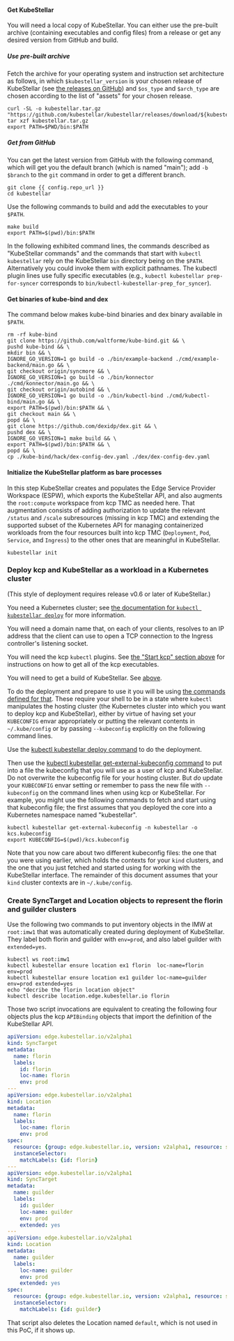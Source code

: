 <!--example1-post-kcp-start-->
#### Get KubeStellar

You will need a local copy of KubeStellar.  You can either use the
pre-built archive (containing executables and config files) from a
release or get any desired version from GitHub and build.

##### Use pre-built archive

Fetch the archive for your operating system and instruction set
architecture as follows, in which `$kubestellar_version` is your
chosen release of KubeStellar (see [the releases on
GitHub](https://github.com/kubestellar/kubestellar/releases)) and
`$os_type` and `$arch_type` are chosen according to the list of
"assets" for your chosen release.

``` {.bash}
curl -SL -o kubestellar.tar.gz "https://github.com/kubestellar/kubestellar/releases/download/${kubestellar_version}/kubestellar_${kubestellar_version}_${os_type}_${arch_type}.tar.gz
tar xzf kubestellar.tar.gz
export PATH=$PWD/bin:$PATH
```

##### Get from GitHub

You can get the latest version from GitHub with the following command,
which will get you the default branch (which is named "main"); add `-b
$branch` to the `git` command in order to get a different branch.

``` {.bash}
git clone {{ config.repo_url }}
cd kubestellar
```

Use the following commands to build and add the executables to your
`$PATH`.

```shell
make build
export PATH=$(pwd)/bin:$PATH
```

In the following exhibited command lines, the commands described as
"KubeStellar commands" and the commands that start with `kubectl
kubestellar` rely on the KubeStellar `bin` directory being on the
`$PATH`.  Alternatively you could invoke them with explicit pathnames.
The kubectl plugin lines use fully specific executables (e.g.,
`kubectl kubestellar prep-for-syncer` corresponds to
`bin/kubectl-kubestellar-prep_for_syncer`).

#### Get binaries of kube-bind and dex
The command below makes kube-bind binaries and dex binary available in `$PATH`.

```shell
rm -rf kube-bind
git clone https://github.com/waltforme/kube-bind.git && \
pushd kube-bind && \
mkdir bin && \
IGNORE_GO_VERSION=1 go build -o ./bin/example-backend ./cmd/example-backend/main.go && \
git checkout origin/syncmore && \
IGNORE_GO_VERSION=1 go build -o ./bin/konnector ./cmd/konnector/main.go && \
git checkout origin/autobind && \
IGNORE_GO_VERSION=1 go build -o ./bin/kubectl-bind ./cmd/kubectl-bind/main.go && \
export PATH=$(pwd)/bin:$PATH && \
git checkout main && \
popd && \
git clone https://github.com/dexidp/dex.git && \
pushd dex && \
IGNORE_GO_VERSION=1 make build && \
export PATH=$(pwd)/bin:$PATH && \
popd && \
cp ./kube-bind/hack/dex-config-dev.yaml ./dex/dex-config-dev.yaml
```

#### Initialize the KubeStellar platform as bare processes

In this step KubeStellar creates and populates the Edge Service
Provider Workspace (ESPW), which exports the KubeStellar API, and also
augments the `root:compute` workspace from kcp TMC as needed here.
That augmentation consists of adding authorization to update the
relevant `/status` and `/scale` subresources (missing in kcp TMC) and
extending the supported subset of the Kubernetes API for managing
containerized workloads from the four resources built into kcp TMC
(`Deployment`, `Pod`, `Service`, and `Ingress`) to the other ones that
are meaningful in KubeStellar.

```shell
kubestellar init
```

### Deploy kcp and KubeStellar as a workload in a Kubernetes cluster

(This style of deployment requires release v0.6 or later of KubeStellar.)

You need a Kubernetes cluster; see [the documentation for `kubectl kubestellar deploy`](../../commands/#deployment-into-a-kubernetes-cluster) for more information.

You will need a domain name that, on each of your clients, resolves to
an IP address that the client can use to open a TCP connection to the
Ingress controller's listening socket.

You will need the kcp `kubectl` plugins.  See [the "Start kcp" section
above](../#start-kcp) for instructions on how to get all of the kcp
executables.

You will need to get a build of KubeStellar.  See
[above](../#get-kubestellar).

To do the deployment and prepare to use it you will be using [the
commands defined for
that](../../commands/#deployment-into-a-kubernetes-cluster).  These
require your shell to be in a state where `kubectl` manipulates the
hosting cluster (the Kubernetes cluster into which you want to deploy
kcp and KubeStellar), either by virtue of having set your `KUBECONFIG`
envar appropriately or putting the relevant contents in
`~/.kube/config` or by passing `--kubeconfig` explicitly on the
following command lines.

Use the [kubectl kubestellar deploy
command](../../commands/#deploy-to-cluster) to do the deployment.

Then use the [kubectl kubestellar get-external-kubeconfig
command](../../commands/#fetch-kubeconfig-for-external-clients) to put
into a file the kubeconfig that you will use as a user of kcp and
KubeStellar.  Do not overwrite the kubeconfig file for your hosting
cluster.  But _do_ update your `KUBECONFIG` envar setting or remember
to pass the new file with `--kubeconfig` on the command lines when
using kcp or KubeStellar. For example, you might use the following
commands to fetch and start using that kubeconfig file; the first
assumes that you deployed the core into a Kubernetes namespace named
"kubestellar".

``` {.bash}
kubectl kubestellar get-external-kubeconfig -n kubestellar -o kcs.kubeconfig
export KUBECONFIG=$(pwd)/kcs.kubeconfig
```

Note that you now care about two different kubeconfig files: the one
that you were using earlier, which holds the contexts for your `kind`
clusters, and the one that you just fetched and started using for
working with the KubeStellar interface. The remainder of this document
assumes that your `kind` cluster contexts are in `~/.kube/config`.

### Create SyncTarget and Location objects to represent the florin and guilder clusters

Use the following two commands to put inventory objects in the IMW at
`root:imw1` that was automatically created during deployment of
KubeStellar. They label both florin and guilder with `env=prod`, and
also label guilder with `extended=yes`.

```shell
kubectl ws root:imw1
kubectl kubestellar ensure location ex1 florin  loc-name=florin  env=prod
kubectl kubestellar ensure location ex1 guilder loc-name=guilder env=prod extended=yes
echo "decribe the florin location object"
kubectl describe location.edge.kubestellar.io florin
```

Those two script invocations are equivalent to creating the following
four objects plus the kcp `APIBinding` objects that import the
definition of the KubeStellar API.

```yaml
apiVersion: edge.kubestellar.io/v2alpha1
kind: SyncTarget
metadata:
  name: florin
  labels:
    id: florin
    loc-name: florin
    env: prod
---
apiVersion: edge.kubestellar.io/v2alpha1
kind: Location
metadata:
  name: florin
  labels:
    loc-name: florin
    env: prod
spec:
  resource: {group: edge.kubestellar.io, version: v2alpha1, resource: synctargets}
  instanceSelector:
    matchLabels: {id: florin}
---
apiVersion: edge.kubestellar.io/v2alpha1
kind: SyncTarget
metadata:
  name: guilder
  labels:
    id: guilder
    loc-name: guilder
    env: prod
    extended: yes
---
apiVersion: edge.kubestellar.io/v2alpha1
kind: Location
metadata:
  name: guilder
  labels:
    loc-name: guilder
    env: prod
    extended: yes
spec:
  resource: {group: edge.kubestellar.io, version: v2alpha1, resource: synctargets}
  instanceSelector:
    matchLabels: {id: guilder}
```

That script also deletes the Location named `default`, which is not
used in this PoC, if it shows up.

<!--example1-post-kcp-end-->
